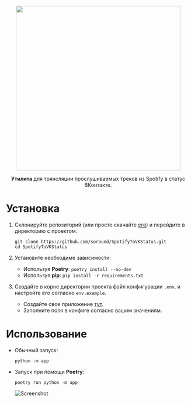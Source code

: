 <p align="center">
  <img src="logo.svg"  width="450"/>
  <p align="center"><b>Утилита</b> для трянсляции прослушиваемых треков из Spotify в статус ВКонтакте.</p>
</p>


#
# Установка

1. Склонируйте репозиторий (или просто скачайте [его](https://github.com/keyzt/SpotifyToVKStatus/archive/master.zip)) и перейдите в директорию с проектом.

	```console
	git clone https://github.com/soround/SpotifyToVKStatus.git
	cd SpotifyToVKStatus
	```

2. Установите необходиме зависимости:
	- Используя **Poetry**: ```poetry install --no-dev```
	- Используя **pip**: ```pip install -r requirements.txt```

3. Создайте в корне директории проекта файл конфигурации `.env`, и настройте его согласно `env.example`.
	- Создайте свое приложение [тут](https://developer.spotify.com/dashboard/applications).
	- Заполните поля в конфиге согласно вашим значениям.

# Использование

- Обычный запуск:
	```console
	python -m app
	```
- Запуск при помощи **Poetry**:
	```console
	poetry run python -m app
	```

	![Screenshot](screenshot.png)
